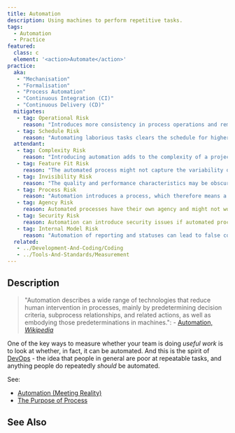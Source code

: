 ```yaml
---
title: Automation
description: Using machines to perform repetitive tasks.
tags: 
  - Automation
  - Practice
featured: 
  class: c
  element: '<action>Automate</action>'
practice:
  aka: 
   - "Mechanisation"
   - "Formalisation"
   - "Process Automation"
   - "Continuous Integration (CI)"
   - "Continuous Delivery (CD)"
  mitigates:
   - tag: Operational Risk
     reason: "Introduces more consistency in process operations and removes opportunity for human error"
   - tag: Schedule Risk
     reason: "Automating laborious tasks clears the schedule for higher-value work."
  attendant:
   - tag: Complexity Risk
     reason: "Introducing automation adds to the complexity of a project"
   - tag: Feature Fit Risk
     reason: "The automated process might not capture the variability of requirements of the original approach"
   - tag: Invisibility Risk
     reason: "The quality and performance characteristics may be obscured by automation."
   - tag: Process Risk
     reason: "Automation introduces a process, which therefore means a new source of Process Risk."
   - tag: Agency Risk
     reason: Automated processes have their own agency and might not work as desired.
   - tag: Security Risk
     reason: Automation can introduce security issues if automated processes are given elevated privileges.  
   - tag: Internal Model Risk
     reason: "Automation of reporting and statuses can lead to false confidence about a system's health."
  related:
   - ../Development-And-Coding/Coding
   - ../Tools-And-Standards/Measurement
---
```


<PracticeIntro details={frontMatter} /> 

## Description

> "Automation describes a wide range of technologies that reduce human intervention in processes, mainly by predetermining decision criteria, subprocess relationships, and related actions, as well as embodying those predeterminations in machines.": - [Automation, _Wikipedia_](https://en.wikipedia.org/wiki/Automation)

One of the key ways to measure whether your team is doing _useful work_ is to look at whether, in fact, it can be automated.  And this is the spirit of [DevOps](/methods/DevOps) - the idea that people in general are poor at repeatable tasks, and anything people do repeatedly _should_ be automated.  

See: 

 - [Automation (Meeting Reality)](/thinking/Meeting-Reality#example-automation)
 - [The Purpose of Process](/risks/Process-Risk#the-purpose-of-process)

## See Also

<TagList tag="Automation" />